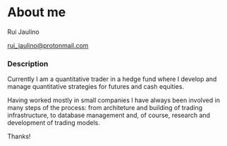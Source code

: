 # About me


Rui Jaulino

<a href="rui_jaulino@protonmail.com">rui_jaulino@protonmail.com</a>


### Description

Currently I am a quantitative trader in a hedge fund where I develop and manage quantitative strategies for futures and cash equities.

Having worked mostly in small companies I have always been involved in many steps of the process: from architeture and building of trading infrastructure, to database management and, of course, research and development of trading models.  


Thanks!

